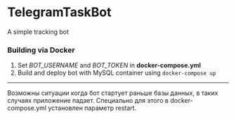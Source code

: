 # TelegramTaskBot
A simple tracking bot 
### Building via Docker
1. Set *BOT_USERNAME* and *BOT_TOKEN* in **docker-compose.yml** 
2. Build and deploy bot with MySQL container using `docker-compose up`
__________
Возможны ситуации когда бот стартует раньше базы данных, в таких случаях приложение падает. Специально для этого в docker-compose.yml установлен параметр restart.

